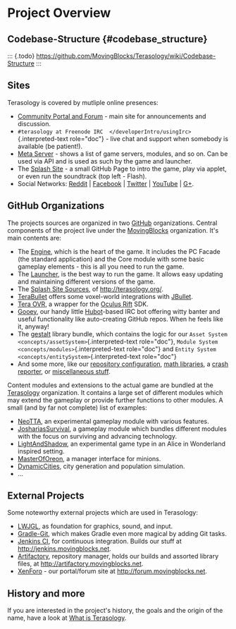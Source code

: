 Project Overview
================

Codebase-Structure {#codebase_structure}
------------------

::: {.todo}
<https://github.com/MovingBlocks/Terasology/wiki/Codebase-Structure>
:::

Sites
-----

Terasology is covered by mutliple online presences:

-   [Community Portal and Forum](http://forum.terasology.org/) - main
    site for announcements and discussion.
-   `#terasology at Freenode IRC  </developerIntro/usingIrc>`{.interpreted-text
    role="doc"} - live chat and support when somebody is available (be
    patient!).
-   [Meta Server](http://meta.terasology.org/) - shows a list of game
    servers, modules, and so on. Can be used via API and is used as such
    by the game and launcher.
-   The [Splash Site](http://terasology.org/) - a small GitHub Page to
    intro the game, play via applet, or even run the soundtrack (top
    left - Flash).
-   Social Networks: [Reddit](https://www.reddit.com/r/Terasology) \|
    [Facebook](https://www.facebook.com/Terasology) \|
    [Twitter](https://twitter.com/Terasology) \|
    [YouTube](https://www.youtube.com/user/blockmaniaTV) \|
    [G+](https://plus.google.com/b/103835217961917018533/103835217961917018533/posts).

GitHub Organizations
--------------------

The projects sources are organized in two [GitHub](https://github.com/)
organizations. Central components of the project live under the
[MovingBlocks](https://github.com/MovingBlocks) organization. It\'s main
contents are:

-   The [Engine](https://github.com/MovingBlocks/Terasology), which is
    the heart of the game. It includes the PC Facade (the standard
    application) and the Core module with some basic gameplay elements -
    this is all you need to run the game.
-   The [Launcher](https://github.com/MovingBlocks/TerasologyLauncher),
    is the best way to run the game. It allows easy updating and
    maintaining different versions of the game.
-   The [Splash Site
    Sources](https://github.com/MovingBlocks/movingblocks.github.com),
    of <http://terasology.org/>.
-   [TeraBullet](https://github.com/MovingBlocks/TeraBullet) offers some
    voxel-world integrations with [JBullet](http://jbullet.advel.cz/).
-   [Tera OVR](https://github.com/MovingBlocks/TeraOVR), a wrapper for
    the [Oculus Rift](http://www.oculusvr.com/) SDK.
-   [Gooey](https://github.com/MovingBlocks/Gooey), our handy little
    [Hubot](http://hubot.github.com/)-based IRC bot offering witty
    banter and useful functionality like auto-creating GitHub repos.
    When he feels like it, anyway!
-   The [gestalt](https://github.com/MovingBlocks/gestalt) library
    bundle, which contains the logic for our
    `Asset System <concepts/assetSystem>`{.interpreted-text role="doc"},
    `Module System <concepts/modules>`{.interpreted-text role="doc"} and
    `Entity System <concepts/entitySystem>`{.interpreted-text
    role="doc"}
-   And some more, like our [repository
    configuration](https://github.com/MovingBlocks/TeraConfig), [math
    libraries](https://github.com/MovingBlocks/TeraMath), a [crash
    reporter](https://github.com/MovingBlocks/CrashReporter), or
    [miscellaneous stuff](https://github.com/MovingBlocks/TeraMisc).

Content modules and extensions to the actual game are bundled at the
[Terasology](https://github.com/terasology) organization. It contains a
large set of different modules which may extend the gameplay or provide
further functions to other modules. A small (and by far not complete)
list of examples:

-   [NeoTTA](https://github.com/Terasology/NeoTTA), an experimental
    gameplay module with various features.
-   [JoshariasSurvival](https://github.com/Terasology/JoshariasSurvival),
    a gameplay module which bundles different modules with the focus on
    surviving and advancing technology.
-   [LightAndShadow](https://github.com/Terasology/LightAndShadow), an
    experimental game type in an Alice in Wonderland inspired setting.
-   [MasterOfOreon](https://github.com/Terasology/MasterOfOreon), a
    manager interface for minions.
-   [DynamicCities](https://github.com/Terasology/DynamicCities), city
    generation and population simulation.
-   \...

External Projects
-----------------

Some noteworthy external projects which are used in Terasology:

-   [LWJGL](http://lwjgl.org/), as foundation for graphics, sound, and
    input.
-   [Gradle-Git](https://github.com/ajoberstar/gradle-git), which makes
    Gradle even more magical by adding Git tasks.
-   [Jenkins CI](http://jenkins-ci.org/), for continuous integration.
    Builds our stuff at <http://jenkins.movingblocks.net>.
-   [Artifactory](http://www.jfrog.com/home/v_artifactory_opensource_overview),
    repository manager, holds our builds and assorted library files, at
    <http://artifactory.movingblocks.net>.
-   [XenForo](http://xenforo.com/) - our portal/forum site at
    <http://forum.movingblocks.net>.

History and more
----------------

If you are interested in the project\'s history, the goals and the
origin of the name, have a look at [What is
Terasology](https://github.com/MovingBlocks/Terasology/wiki/What-is-Terasology).
